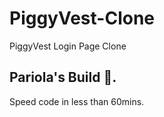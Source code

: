 # PiggyVest-Clone
PiggyVest Login Page Clone

## Pariola's Build 🚀.
Speed code in less than 60mins.
